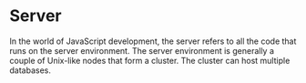 # Server

In the world of JavaScript development, the server refers to all the code that runs on the server environment. The server environment is generally a couple of Unix-like nodes that form a cluster. The cluster can host multiple databases.
